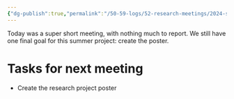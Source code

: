```yaml
---
{"dg-publish":true,"permalink":"/50-59-logs/52-research-meetings/2024-summer/reu-meeting-2024-08-27/","updated":"2024-08-27T09:34:54-07:00"}
---
```


Today was a super short meeting, with nothing much to report. We still have one final goal for this summer project: create the poster.

# Tasks for next meeting

- Create the research project poster